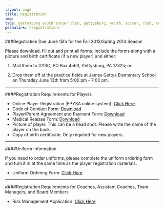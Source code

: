 ```yaml
---
layout: page
title: Registration
img: 
tags: gettysburg youth soccer club, gettysburg, youth, soccer, club, teams, registration
permalink: /registration/
---
```

###Registration Due June 15th for the Fall 2013/Spring 2014 Season

Please download, fill out and print all forms. Include the forms along with a picture and birth certificate (if a new player) and either:

1) Mail them to GYSC, PO Box 4563, Gettysburg, PA 17325; or 

2) Drop them off at the practice fields at James Gettys Elementary School on Thursday June 13th from 5:00 pm - 7:00 pm. 

__________________________________________________________________________________________________________________________

####Registration Requirements for Players

<ul>
<li>Online Player Registration (EPYSA online system): <a href="https://www.youthleaguesusa.com/epys/13-14/0117/008/Welcome.html">Click Here</a></li>
<li>Code of Conduct Form: <a href="https://www.dropbox.com/s/vu3366ll3d6w9dd/Code%20of%20Conduct-1.pdf">Download</a></li>
<li>Player/Parent Agreement and Payment Form: <a href="https://www.dropbox.com/s/x2jj0f1n6f6ewg1/GYSC%20Player-Parent%20Agreement-1.pdf">Download</a></li>
<li>Medical Release Form: <a href="https://www.dropbox.com/s/745ollo3ejyfvwr/Medical_Release1.pdf">Download</a></li>
</li>
<li>Picture of player. This can be a head shot. Please write the name of the player on the back.</li>
<li>Copy of birth certificate. Only required for new players.</li>
</ul>

__________________________________________________________________________________________________________________________

####Uniform Information

If you need to order uniforms, please complete the uniform ordering form and turn it in at the same time as the player registration materials.

<ul>
<li>Uniform Ordering Form: <a href="https://www.dropbox.com/s/c6cfky88vhzy3sg/uniformorder2013.pdf">Click Here</a></li>
</ul>

__________________________________________________________________________________________________________________________

####Registration Requirements for Coaches, Assistant Coaches, Team Managers, and Board Members

<ul>
<li>Risk Management Application: <a href="https://www.youthleaguesusa.com/epys/13-14/RiskManagement.html">Click Here</a></li>
</ul>


